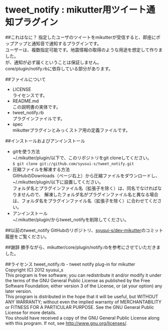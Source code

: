 tweet_notify : mikutter用ツイート通知プラグイン
============
##これはなに？
指定したユーザのツイートをmikutterが受信すると、即座にポップアップと通知音で通知するプラグインです。  
ユーザーは、複数指定可能です。地震情報の取得のような用途を想定して作りました。  
が、通知が必ず届くということは保証しません。  
core/plugin/notify.rbに依存している部分があります。

##ファイルについて
* LICENSE  
ライセンスです。
* README.md  
この説明書の実体です。
* tweet_notify.rb  
プラグインファイルです。
* spec  
mikutterプラグインとみっくストア用の定義ファイルです。

##インストールおよびアンインストール
* gitを使う方法  
~/.mikutter/plugin/以下で、このリポジトリをgit cloneしてください。  
`$ git clone git://github.com/syusui-s/tweet_notify.git`
* 圧縮ファイルを解凍する方法  
GitHubのDownloads（ページ右上）から圧縮ファイルをダウンロードし、~/.mikutter/plugin/以下に設置してください。  
フォルダ名とプラグインファイル名（拡張子を除く）は、同名でなければなりませんので、
解凍したフォルダ名がプラグインファイル名と異なる場合は、フォルダ名をプラグインファイル名（拡張子を除く）に合わせてください。  
* アンインストール  
~/.mikutter/plugin/からtweet_notifyを削除してください。

##以前のtweet_notify
GitHubのリポジトリ、[syusui-s/dev-mikutter](https://github.com/syusui-s/dev-mikutter)のコミット履歴をご覧ください。

##謝辞
勝手ながら、mikutter/core/plugin/notify.rbを参考にさせていただきました。  

##ライセンス
tweet_notify.rb - tweet notify plug-in for mikutter  
Copyright (C) 2012 syusui_s  
This program is free software; you can redistribute it and/or modify it under the terms of the GNU General Public License as published by the Free Software Foundation; either version 3 of the License, or (at your option) any later version.  
This program is distributed in the hope that it will be useful, but WITHOUT ANY WARRANTY; without even the implied warranty of MERCHANTABILITY or FITNESS FOR A PARTICULAR PURPOSE. See the GNU General Public License for more details.  
You should have received a copy of the GNU General Public License along with this program. If not, see <http://www.gnu.org/licenses/>.

